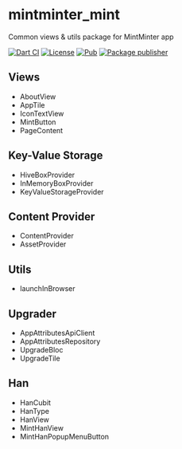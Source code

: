 # mintminter_mint

Common views & utils package for MintMinter app

[![Dart CI](https://github.com/m11v/mint/actions/workflows/main.yml/badge.svg?branch=main)](https://github.com/m11v/mint)
[![License](https://img.shields.io/github/license/m11v/mint)](https://github.com/m11v/mint/blob/main/LICENSE)
[![Pub](https://img.shields.io/pub/v/mintminter_mint?label=Pub)](https://pub.dev/packages/mintminter_mint)
[![Package publisher](https://img.shields.io/pub/publisher/mintminter_mint.svg)](https://pub.dev/packages/mintminter_mint/publisher)

## Views
 - AboutView
 - AppTile
 - IconTextView
 - MintButton
 - PageContent

## Key-Value Storage
 - HiveBoxProvider
 - InMemoryBoxProvider
 - KeyValueStorageProvider

## Content Provider
 - ContentProvider 
 - AssetProvider

## Utils
 - launchInBrowser

## Upgrader
 - AppAttributesApiClient
 - AppAttributesRepository
 - UpgradeBloc
 - UpgradeTile

## Han
 - HanCubit
 - HanType
 - HanView
 - MintHanView
 - MintHanPopupMenuButton
